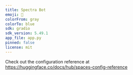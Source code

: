 ```yaml
---
title: Spectra Bot
emoji: 🐨
colorFrom: gray
colorTo: blue
sdk: gradio
sdk_version: 5.49.1
app_file: app.py
pinned: false
license: mit
---
```


Check out the configuration reference at https://huggingface.co/docs/hub/spaces-config-reference
